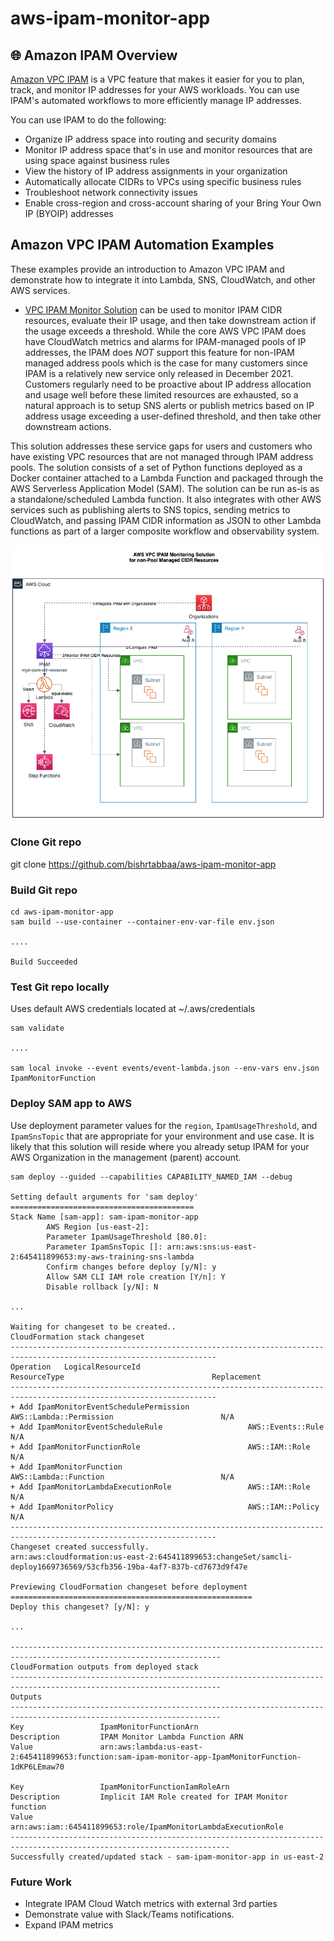 # aws-ipam-monitor-app

## :globe_with_meridians: Amazon IPAM Overview

[Amazon VPC IPAM](https://docs.aws.amazon.com/vpc/latest/ipam/what-it-is-ipam.html) is a VPC feature that makes it easier for you to plan, track, and monitor IP addresses for your AWS workloads. You can use IPAM's automated workflows to more efficiently manage IP addresses.

You can use IPAM to do the following:
- Organize IP address space into routing and security domains
- Monitor IP address space that's in use and monitor resources that are using space against business rules
- View the history of IP address assignments in your organization
- Automatically allocate CIDRs to VPCs using specific business rules
- Troubleshoot network connectivity issues
- Enable cross-region and cross-account sharing of your Bring Your Own IP (BYOIP) addresses

## Amazon VPC IPAM Automation Examples

These examples provide an introduction to Amazon VPC IPAM and demonstrate how to integrate it into Lambda, SNS, CloudWatch, and other AWS services.

* [VPC IPAM Monitor Solution](src/aws-ipam-monitor-lib.py) can be used to monitor IPAM CIDR resources, evaluate their IP usage, and then take downstream action if the usage exceeds a threshold.  While the core AWS VPC IPAM does have CloudWatch metrics and alarms for IPAM-managed pools of IP addresses, the IPAM does _NOT_ support this feature for non-IPAM managed address pools which is the case for many customers since IPAM is a relatively new service only released in December 2021. Customers regularly need to be proactive about IP address allocation and usage well before these limited resources are exhausted, so a natural approach is to setup SNS alerts or publish metrics based on IP address usage exceeding a user-defined threshold, and then take other downstream actions.  

This solution addresses these service gaps for users and customers who have existing VPC resources that are not managed through IPAM address pools.  The solution consists of a set of Python functions deployed as a Docker container attached to a Lambda Function and packaged through the AWS Serverless Application Model (SAM).  The solution can be run as-is as a standalone/scheduled Lambda function.  It also integrates with other AWS services such as publishing alerts to SNS topics, sending metrics to CloudWatch, and passing IPAM CIDR information as JSON to other Lambda functions as part of a larger composite workflow and observability system.

![VPC IPAM Monitor Solution Architecture](./assets/aws_ipam_monitor_app_architecture.png)

### Clone Git repo
git clone https://github.com/bishrtabbaa/aws-ipam-monitor-app

### Build Git repo
```
cd aws-ipam-monitor-app
sam build --use-container --container-env-var-file env.json

....

Build Succeeded
```

### Test Git repo locally 

Uses default AWS credentials located at ~/.aws/credentials
```
sam validate

....

sam local invoke --event events/event-lambda.json --env-vars env.json IpamMonitorFunction
```

### Deploy SAM app to AWS

Use deployment parameter values for the `region`, `IpamUsageThreshold`, and `IpamSnsTopic` that are appropriate for your environment and use case. It is likely that this solution will reside where you already setup IPAM for your AWS Organization in the management (parent) account.
```
sam deploy --guided --capabilities CAPABILITY_NAMED_IAM --debug

Setting default arguments for 'sam deploy'
=========================================
Stack Name [sam-app]: sam-ipam-monitor-app
        AWS Region [us-east-2]: 
        Parameter IpamUsageThreshold [80.0]: 
        Parameter IpamSnsTopic []: arn:aws:sns:us-east-2:645411899653:my-aws-training-sns-lambda
        Confirm changes before deploy [y/N]: y
        Allow SAM CLI IAM role creation [Y/n]: Y
        Disable rollback [y/N]: N

...

Waiting for changeset to be created..
CloudFormation stack changeset
--------------------------------------------------------------------------------------------------------------------
Operation   LogicalResourceId                              ResourceType                                 Replacement                                  
--------------------------------------------------------------------------------------------------------------------
+ Add IpamMonitorEventSchedulePermission             AWS::Lambda::Permission                        N/A                                          
+ Add IpamMonitorEventScheduleRule                   AWS::Events::Rule                              N/A                                          
+ Add IpamMonitorFunctionRole                        AWS::IAM::Role                                 N/A                                          
+ Add IpamMonitorFunction                            AWS::Lambda::Function                          N/A                                          
+ Add IpamMonitorLambdaExecutionRole                 AWS::IAM::Role                                 N/A                                          
+ Add IpamMonitorPolicy                              AWS::IAM::Policy                               N/A                                          
--------------------------------------------------------------------------------------------------------------------
Changeset created successfully. 
arn:aws:cloudformation:us-east-2:645411899653:changeSet/samcli-deploy1669736569/53cfb356-19ba-4af7-837b-cd7673d9f47e

Previewing CloudFormation changeset before deployment
======================================================
Deploy this changeset? [y/N]: y

...

---------------------------------------------------------------------------------------------------------------------
CloudFormation outputs from deployed stack
---------------------------------------------------------------------------------------------------------------------
Outputs                                                                                                                                                           ---------------------------------------------------------------------------------------------------------------------
Key                 IpamMonitorFunctionArn                                                                                                                
Description         IPAM Monitor Lambda Function ARN                                                                                                             
Value               arn:aws:lambda:us-east-2:645411899653:function:sam-ipam-monitor-app-IpamMonitorFunction-1dKP6LEmaw70                         

Key                 IpamMonitorFunctionIamRoleArn                                                                                                     
Description         Implicit IAM Role created for IPAM Monitor function                                                                                              
Value               arn:aws:iam::645411899653:role/IpamMonitorLambdaExecutionRole                                                                                
-----------------------------------------------------------------------------------------------------------------------
Successfully created/updated stack - sam-ipam-monitor-app in us-east-2
```

### Future Work

* Integrate IPAM Cloud Watch metrics with external 3rd parties
* Demonstrate value with Slack/Teams notifications.
* Expand IPAM metrics

